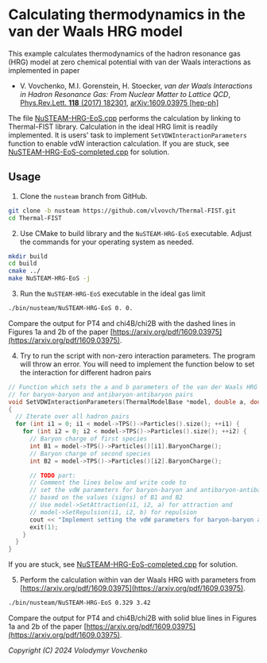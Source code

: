 # Calculating thermodynamics in the van der Waals HRG model

This example calculates thermodynamics of the hadron resonance gas (HRG) model at zero chemical potential with van der Waals interactions as implemented in paper 
- V. Vovchenko, M.I. Gorenstein, H. Stoecker, *van der Waals Interactions in Hadron Resonance Gas: From Nuclear Matter to Lattice QCD*, [Phys.Rev.Lett. **118** (2017) 182301](https://doi.org/10.1103/PhysRevLett.118.182301), [arXiv:1609.03975 [hep-ph]](https://arxiv.org/abs/1609.03975)

The file [NuSTEAM-HRG-EoS.cpp](NuSTEAM-HRG-EoS.cpp) performs the calculation by linking to Thermal-FIST library. Calculation in the ideal HRG limit is readily implemented. It is users' task to implement ``SetVDWInteractionParameters`` function to enable vdW interaction calculation.
If you are stuck, see [NuSTEAM-HRG-EoS-completed.cpp](NuSTEAM-HRG-EoS-completed.cpp) for solution.

## Usage

1. Clone the ``nusteam`` branch from GitHub.
```bash
git clone -b nusteam https://github.com/vlvovch/Thermal-FIST.git
cd Thermal-FIST
```

2. Use CMake to build library and the ``NuSTEAM-HRG-EoS`` executable. Adjust the commands for your operating system as needed.
```bash
mkdir build
cd build
cmake ../
make NuSTEAM-HRG-EoS -j
```

3. Run the ``NuSTEAM-HRG-EoS`` executable in the ideal gas limit
```bash
./bin/nusteam/NuSTEAM-HRG-EoS 0. 0.
```
Compare the output for PT4 and chi4B/chi2B with the dashed lines in Figures 1a and 2b of the paper [https://arxiv.org/pdf/1609.03975](https://arxiv.org/pdf/1609.03975).

4. Try to run the script with non-zero interaction parameters. The program will throw an error. You will need to implement the function below to set the interaction for different hadron pairs
```cpp
// Function which sets the a and b parameters of the van der Waals HRG model 
// for baryon-baryon and antibaryon-antibaryon pairs
void SetVDWInteractionParameters(ThermalModelBase *model, double a, double b)
{
  // Iterate over all hadron pairs
  for (int i1 = 0; i1 < model->TPS()->Particles().size(); ++i1) {
    for (int i2 = 0; i2 < model->TPS()->Particles().size(); ++i2) {
      // Baryon charge of first species
      int B1 = model->TPS()->Particles()[i1].BaryonCharge();
      // Baryon charge of second species
      int B2 = model->TPS()->Particles()[i2].BaryonCharge();

      // TODO part:
      // Comment the lines below and write code to
      // set the vdW parameters for baryon-baryon and antibaryon-antibaryon pairs
      // based on the values (signs) of B1 and B2
      // Use model->SetAttraction(i1, i2, a) for attraction and
      // model->SetRepulsion(i1, i2, b) for repulsion
      cout << "Implement setting the vdW parameters for baryon-baryon and antibaryon-antibaryon interaction" << endl;
      exit(1);
    }
  }
}
```
If you are stuck, see [NuSTEAM-HRG-EoS-completed.cpp](NuSTEAM-HRG-EoS-completed.cpp) for solution.

5. Perform the calculation within van der Waals HRG with parameters from [https://arxiv.org/pdf/1609.03975](https://arxiv.org/pdf/1609.03975).
```bash
./bin/nusteam/NuSTEAM-HRG-EoS 0.329 3.42
```
Compare the output for PT4 and chi4B/chi2B with solid blue lines in Figures 1a and 2b of the paper [https://arxiv.org/pdf/1609.03975](https://arxiv.org/pdf/1609.03975).

*Copyright (C) 2024  Volodymyr Vovchenko*